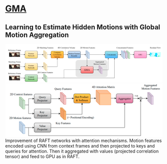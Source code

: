 # [GMA](https://arxiv.org/pdf/2104.02409.pdf)
## Learning to Estimate Hidden Motions with Global Motion Aggregation 

![Architecture](code/docs/gma.png)
![Architecture](code/docs/gma2.png)
Improvement of RAFT networks with attention mechanisms. Motion features encoded using CNN from context frames and then projected to keys and queries for attention. Then it aggregated with values (projected correlation tensor) and feed to GPU as in RAFT.